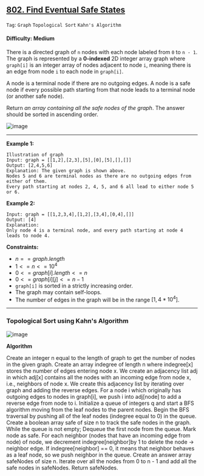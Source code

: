 ## [802. Find Eventual Safe States](https://leetcode.com/problems/find-eventual-safe-states/)

```Tag```: ```Graph``` ```Topological Sort``` ```Kahn's Algorithm```

#### Difficulty: Medium

There is a directed graph of ```n``` nodes with each node labeled from ```0``` to ```n - 1```. The graph is represented by a __0-indexed__ 2D integer array graph where ```graph[i]``` is an integer array of nodes adjacent to node ```i```, meaning there is an edge from node ```i``` to each node in ```graph[i]```.

A node is a terminal node if there are no outgoing edges. A node is a safe node if every possible path starting from that node leads to a terminal node (or another safe node).

Return _an array containing all the safe nodes of the graph_. The answer should be sorted in ascending order.

![image](https://github.com/quananhle/Python/assets/35042430/3a54c546-0755-4efc-841c-ebff74ec79f0)

---

__Example 1:__
```
Illustration of graph
Input: graph = [[1,2],[2,3],[5],[0],[5],[],[]]
Output: [2,4,5,6]
Explanation: The given graph is shown above.
Nodes 5 and 6 are terminal nodes as there are no outgoing edges from either of them.
Every path starting at nodes 2, 4, 5, and 6 all lead to either node 5 or 6.
```

__Example 2:__
```
Input: graph = [[1,2,3,4],[1,2],[3,4],[0,4],[]]
Output: [4]
Explanation:
Only node 4 is a terminal node, and every path starting at node 4 leads to node 4.
```

__Constraints:__

- $n == graph.length$
- $1 <= n <= 10^{4}$
- $0 <= graph[i].length <= n$
- $0 <= graph[i][j] <= n - 1$
- ```graph[i]``` is sorted in a strictly increasing order.
- The graph may contain self-loops.
- The number of edges in the graph will be in the range $[1, 4 * 10^{4}]$.

---

### Topological Sort using Kahn's Algorithm

![image](https://leetcode.com/problems/find-eventual-safe-states/Figures/802/802-1.png)

__Algorithm__

Create an integer n equal to the length of graph to get the number of nodes in the given graph.
Create an array indegree of length n where indegree[x] stores the number of edges entering node x.
We create an adjacency list adj in which adj[x] contains all the nodes with an incoming edge from node x, i.e., neighbors of node x. We create this adjacency list by iterating over graph and adding the reverse edges. For a node i which originally has outgoing edges to nodes in graph[i], we push i into adj[node] to add a reverse edge from node to i.
Initialize a queue of integers q and start a BFS algorithm moving from the leaf nodes to the parent nodes.
Begin the BFS traversal by pushing all of the leaf nodes (indegree equal to 0) in the queue.
Create a boolean array safe of size n to track the safe nodes in the graph.
While the queue is not empty;
Dequeue the first node from the queue.
Mark node as safe.
For each neighbor (nodes that have an incoming edge from node) of node, we decrement indegree[neighbor]by 1 to delete the node -> neighbor edge.
If indegree[neighbor] == 0, it means that neighbor behaves as a leaf node, so we push neighbor in the queue.
Create an answer array safeNodes of size n. Iterate over all the nodes from 0 to n - 1 and add all the safe nodes in safeNodes.
Return safeNodes.




```Python

```
